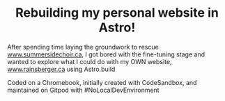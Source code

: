 <h1 align="center">
  Rebuilding my personal website in Astro!
</h1>

After spending time laying the groundwork to rescue www.summersidechoir.ca, I got bored with the fine-tuning stage and wanted to explore what I could do with my OWN website, www.rainsberger.ca using Astro.build

Coded on a Chromebook, initially created with CodeSandbox, and maintained on Gitpod with #NoLocalDevEnvironment
